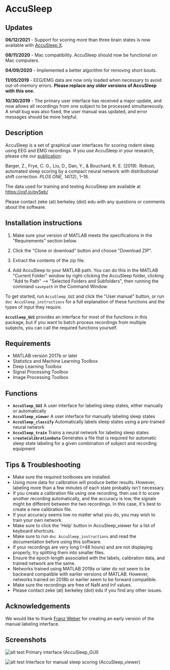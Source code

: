 # AccuSleep

## Updates
**06/12/2021** - Support for scoring more than three brain states is now available with [AccuSleep X](https://github.com/zekebarger/AccuSleep_X).

**08/11/2020** - Mac compatibility. AccuSleep should now be functional on Mac computers.

**04/09/2020** - Implemented a better algorithm for removing short bouts.

**11/05/2019** - EEG/EMG data are now only loaded when necessary to avoid out-of-memory errors.
    **Please replace any older versions of AccuSleep with this one.**
    
**10/30/2019** - The primary user interface has received a major update, and now
    allows all recordings from one subject to be processed simultaneously. A 
    small bug was also fixed, the user manual was updated, and error messages 
    should be more helpful. 

## Description

AccuSleep is a set of graphical user interfaces for scoring rodent
sleep using EEG and EMG recordings. If you use AccuSleep in your research, please cite our [publication](https://journals.plos.org/plosone/article?id=10.1371/journal.pone.0224642):

Barger, Z., Frye, C. G., Liu, D., Dan, Y., & Bouchard, K. E. (2019). Robust, automated sleep scoring by a compact neural network with distributional shift correction. *PLOS ONE, 14*(12), 1–18.

The data used for training and testing AccuSleep are available at https://osf.io/py5eb/

Please contact zeke (at) berkeley (dot) edu with any questions or comments about the software.

## Installation instructions

1. Make sure your version of MATLAB meets the specifications in the
"Requirements" section below.

2. Click the "Clone or download" button and choose "Download ZIP".

3. Extract the contents of the zip file.

4. Add AccuSleep to your MATLAB path. You can do this in the MATLAB "Current Folder"
window by right-clicking the AccuSleep folder, clicking "Add to Path"
--> "Selected Folders and Subfolders", then running the command
`savepath`
in the Command Window.

To get started, run `AccuSleep_GUI` and click the "User manual" button, or run
`doc AccuSleep_instructions`
for a full explanation of these functions and the types of input
they require.

**`AccuSleep_GUI`** provides an interface for most of the functions
in this package, but if you want to batch process recordings from multiple subjects, you can
call the required functions yourself.

## Requirements
- MATLAB version 2017b or later
- Statistics and Machine Learning Toolbox
- Deep Learning Toolbox
- Signal Processing Toolbox
- Image Processing Toolbox

## Functions

- **`AccuSleep_GUI`** A user interface for labeling sleep states, either
    manually or automatically
- **`AccuSleep_viewer`** A user interface for manually labeling sleep states
- **`AccuSleep_classify`** Automatically labels sleep states using a
    pre-trained neural network
- **`AccuSleep_train`** Trains a neural network for labeling sleep states
- **`createCalibrationData`** Generates a file that is required for automatic
    sleep state labeling for a given combination of subject and
    recording equipment

## Tips & Troubleshooting
- Make sure the required toolboxes are installed.
- Using more data for calibration will produce better results. However, labeling 
  more than a few minutes of each state probably isn't necessary.
- If you create a calibration file using one recording, then use it to score another
  recording automatically, and the accuracy is low, the signals might be different
  between the two recordings. In this case, it's best to create a new calibration file.
- If your accuracy seems low no matter what you do, you may wish to train your own
  network.
- Make sure to click the 'Help' button in AccuSleep_viewer for a list of keyboard shortcuts.
- Make sure to run `doc AccuSleep_instructions` and read the documentation before using
  this software.
- If your recordings are very long (>48 hours) and are not displaying properly, try splitting
  them into smaller files.
- Ensure the epoch length associated with the labels, calibration data, and trained network 
  are the same.
- Networks trained using MATLAB 2019a or later do not seem to be backward compatible with earlier
  versions of MATLAB. However, networks trained on 2018b or earlier seem to be forward compatible.
- Make sure the recordings are free of NaN and Inf values.
- Please contact zeke (at) berkeley (dot) edu if you find any other issues.

## Acknowledgements
We would like to thank [Franz Weber](https://www.med.upenn.edu/weberlab/) for creating an early version of the manual labeling interface.

## Screenshots
![alt test](https://i.imgur.com/tpS6FN4.png)
Primary interface (AccuSleep_GUI)

![alt test](https://i.imgur.com/hFZXLev.png)
Interface for manual sleep scoring (AccuSleep_viewer)
